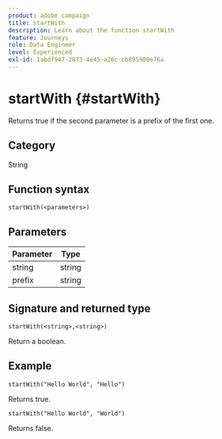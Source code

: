 ```yaml
---
product: adobe campaign
title: startWith
description: Learn about the function startWith
feature: Journeys
role: Data Engineer
level: Experienced
exl-id: 1abdf947-2873-4e45-a26c-cb895980e76a
---
```

# startWith {#startWith}

Returns true if the second parameter is a prefix of the first one.

## Category

String

## Function syntax

`startWith(<parameters>)`

## Parameters

| Parameter   | Type  |
|-------------|--------|
| string      | string |
| prefix      | string |

## Signature and returned type

`startWith(<string>,<string>)`

Return a boolean.

## Example

`startWith("Hello World", "Hello")`

Returns true.

`startWith("Hello World", "World")`

Returns false.
